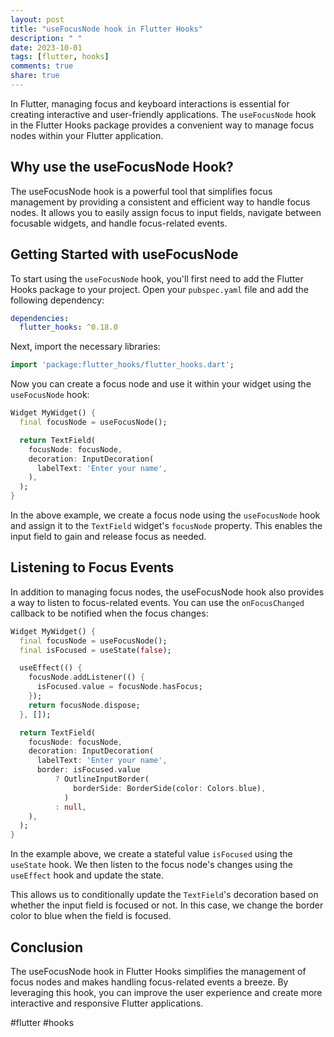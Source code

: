 ```yaml
---
layout: post
title: "useFocusNode hook in Flutter Hooks"
description: " "
date: 2023-10-01
tags: [flutter, hooks]
comments: true
share: true
---
```


In Flutter, managing focus and keyboard interactions is essential for creating interactive and user-friendly applications. The `useFocusNode` hook in the Flutter Hooks package provides a convenient way to manage focus nodes within your Flutter application.

## Why use the useFocusNode Hook?

The useFocusNode hook is a powerful tool that simplifies focus management by providing a consistent and efficient way to handle focus nodes. It allows you to easily assign focus to input fields, navigate between focusable widgets, and handle focus-related events.

## Getting Started with useFocusNode

To start using the `useFocusNode` hook, you'll first need to add the Flutter Hooks package to your project. Open your `pubspec.yaml` file and add the following dependency:

```yaml
dependencies:
  flutter_hooks: ^0.18.0
```

Next, import the necessary libraries:

```dart
import 'package:flutter_hooks/flutter_hooks.dart';
```

Now you can create a focus node and use it within your widget using the `useFocusNode` hook:

```dart
Widget MyWidget() {
  final focusNode = useFocusNode();

  return TextField(
    focusNode: focusNode,
    decoration: InputDecoration(
      labelText: 'Enter your name',
    ),
  );
}
```

In the above example, we create a focus node using the `useFocusNode` hook and assign it to the `TextField` widget's `focusNode` property. This enables the input field to gain and release focus as needed.

## Listening to Focus Events

In addition to managing focus nodes, the useFocusNode hook also provides a way to listen to focus-related events. You can use the `onFocusChanged` callback to be notified when the focus changes:

```dart
Widget MyWidget() {
  final focusNode = useFocusNode();
  final isFocused = useState(false);

  useEffect(() {
    focusNode.addListener(() {
      isFocused.value = focusNode.hasFocus;
    });
    return focusNode.dispose;
  }, []);

  return TextField(
    focusNode: focusNode,
    decoration: InputDecoration(
      labelText: 'Enter your name',
      border: isFocused.value
          ? OutlineInputBorder(
              borderSide: BorderSide(color: Colors.blue),
            )
          : null,
    ),
  );
}
```

In the example above, we create a stateful value `isFocused` using the `useState` hook. We then listen to the focus node's changes using the `useEffect` hook and update the state.

This allows us to conditionally update the `TextField`'s decoration based on whether the input field is focused or not. In this case, we change the border color to blue when the field is focused.

## Conclusion

The useFocusNode hook in Flutter Hooks simplifies the management of focus nodes and makes handling focus-related events a breeze. By leveraging this hook, you can improve the user experience and create more interactive and responsive Flutter applications.

#flutter #hooks